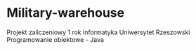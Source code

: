 # Military-warehouse
Projekt zaliczeniowy
1 rok informatyka
Uniwersytet Rzeszowski
Programowanie obiektowe - Java
